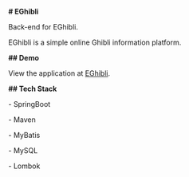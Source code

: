 **# EGhibli**



Back-end for EGhibli.

EGhibli is a simple online Ghibli information platform.



**## Demo**



View the application at [EGhibli](http://eghibli.mightyherox.me/).



**## Tech Stack**



\- SpringBoot

\- Maven

\- MyBatis

\- MySQL

\- Lombok
